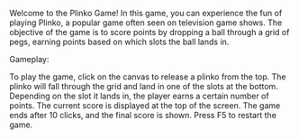 Welcome to the Plinko Game! In this game, you can experience the fun of playing Plinko, a popular game often seen on television game shows. The objective of the game is to score points by dropping a ball through a grid of pegs, earning points based on which slots the ball lands in.

Gameplay:

To play the game, click on the canvas to release a plinko from the top.
The plinko will fall through the grid and land in one of the slots at the bottom.
Depending on the slot it lands in, the player earns a certain number of points.
The current score is displayed at the top of the screen.
The game ends after 10 clicks, and the final score is shown.
Press F5 to restart the game.
